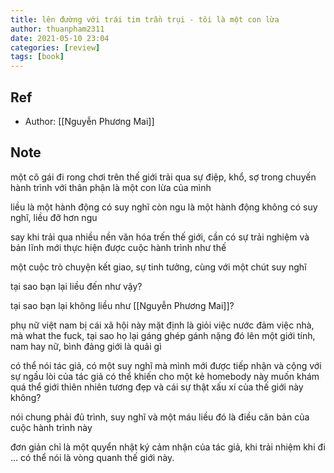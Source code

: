 ```yaml
---
title: lên đường với trái tim trần trụi - tôi là một con lừa
author: thuanpham2311
date: 2021-05-10 23:04
categories: [review]
tags: [book]
---
```


## Ref

- Author: [[Nguyễn Phương Mai]]

## Note

một cô gái đi rong chơi trên thế giới trải qua sự điệp, khổ, sợ trong chuyến hành trình với thân phận là một con lừa của mình

liều là một hành động có suy nghĩ còn ngu là một hành động không có suy nghĩ, liều đỡ hơn ngu

say khi trải qua nhiều nền văn hóa trến thế giới, cần có sự trải nghiệm và bản lĩnh mới thực hiện được cuộc hành trình như thế

 một cuộc trò chuyện kết giao, sự tinh tưởng, cùng với một chút suy nghĩ

tại sao bạn lại liều đến như vậy?

tại sao bạn lại không liều như [[Nguyễn Phương Mai]]?

phụ nữ việt nam bị cái xã hội này mặt định là giỏi việc nước đảm việc nhà, mà what the fuck, tại sao họ lại gáng ghép gánh nặng đó lên một giới tính, nam hay nữ, bình đảng giới là quải gì

có thể nói tác giả, có một suy nghĩ mà mình mới được tiếp nhận và cộng với sự ngầu lòi của tác giả có thể khiến cho một kẻ homebody này muốn khám quá thể giới thiên nhiên tương đẹp và cái sự thật xấu xí của thế giới này không?

nói chung phải đủ trình, suy nghĩ và một máu liều đó là điều căn bản của cuộc hành trình này

đơn giản chỉ là một quyển nhật ký cảm nhận của tác giả, khi trải nhiệm khi đi ... có thể nói là vòng quanh thế giới này.
